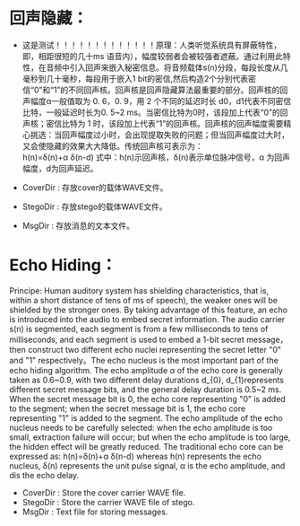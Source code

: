 # 回声隐藏：

- 这是测试！！！！！！！！！！！！！原理：人类听觉系统具有屏蔽特性，即，相距很短的几十ms 语音内），幅度较弱者会被较强者遮蔽。通过利用此特性，在音频中引入回声来嵌入秘密信息。将音频载体s(n)分段，每段长度从几毫秒到几十毫秒，每段用于嵌入1 bit的密信,然后构造2个分别代表密信“0”和“1”的不同回声核。回声核是回声隐藏算法最重要的部分。回声核的回声幅度α一般值取为 0. 6，0. 9，用 2 个不同的延迟时长 d0，d1代表不同密信比特，一般延迟时长为0. 5~2 ms。当密信比特为0时，该段加上代表“0”的回声核；密信比特为 1 时，该段加上代表“1”的回声核。回声核的回声幅度需要精心挑选：当回声幅度过小时，会出现提取失败的问题；但当回声幅度过大时，又会使隐藏的效果大大降低。传统回声核可表示为：		
  							h(n)=δ(n)+α δ(n-d)
  式中：h(n)示回声核，δ(n)表示单位脉冲信号，α 为回声幅度，d为回声延迟。
  
- CoverDir : 存放cover的载体WAVE文件。
- StegoDir : 存放stego的载体WAVE文件。
- MsgDir : 存放消息的文本文件。

  
# Echo Hiding：

Principe: Human auditory system has shielding characteristics, that is, within a short distance of tens of ms of speech), the weaker ones will be shielded by the stronger ones. By taking advantage of this feature, an echo is introduced into the audio to embed secret information. The audio carrier s(n) is segmented, each segment is from a few milliseconds to tens of milliseconds, and each segment is used to embed a 1-bit secret message，then construct two different echo nuclei representing the secret letter "0" and "1" respectively。The echo nucleus is the most important part of the echo hiding algorithm. The echo amplitude $\alpha$ of the echo core is generally taken as 0.6~0.9, with two different delay durations d_{0}, d_{1}represents different secret message bits, and the general delay duration is 0.5~2 ms. When the secret message bit is 0, the echo core representing "0" is added to the segment; when the secret message bit is 1, the echo core representing "1" is added to the segment. The echo amplitude of the echo nucleus needs to be carefully selected: when the echo amplitude is too small, extraction failure will occur; but when the echo amplitude is too large, the hidden effect will be greatly reduced. The traditional echo core can be expressed as:											h(n)=δ(n)+α δ(n-d)
whereas h(n) represents the echo nucleus, δ(n) represents the unit pulse signal, α is the echo amplitude, and dis the echo delay.

- CoverDir : Store the cover carrier WAVE file.
- StegoDir : Store the carrier WAVE file of stego.
- MsgDir : Text file for storing messages.
